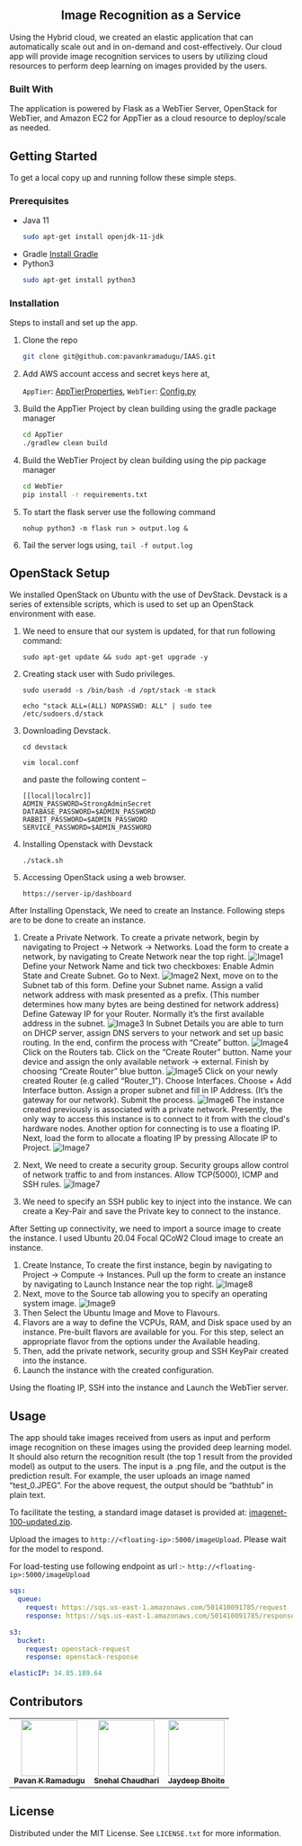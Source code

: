 <br />
<div align="center">
<h2 align="center">Image Recognition as a Service</h2>


</div>

Using the Hybrid cloud, we created an elastic application that can automatically scale out and in on-demand and cost-effectively. Our cloud app will provide image recognition services to users by utilizing cloud resources to perform deep learning on images provided by the users.

### Built With

The application is powered by Flask as a WebTier Server, OpenStack for WebTier, and Amazon EC2 for AppTier as a cloud resource to deploy/scale as needed.
<!-- GETTING STARTED -->
## Getting Started

To get a local copy up and running follow these simple steps.

### Prerequisites

* Java 11
  ```sh
  sudo apt-get install openjdk-11-jdk
  ```
* Gradle
  [Install Gradle](https://gradle.org/install/)
* Python3
    ```sh
  sudo apt-get install python3
  ```

### Installation

Steps to install and set up the app.

1. Clone the repo
   ```sh
   git clone git@github.com:pavankramadugu/IAAS.git
   ```

2. Add AWS account access and secret keys here at,  

   `AppTier`: [AppTierProperties](https://github.com/pavankramadugu/IAAS/blob/master/AppTier/src/main/java/com/cc/app/properties/AppTierProperties.java), `WebTier`: [Config.py](https://github.com/pavankramadugu/IAAS/blob/feature/flask-webTier/WebTier-Flask/config.py)


3. Build the AppTier Project by clean building using the gradle package manager
   ```sh
   cd AppTier
   ./gradlew clean build
   ```
3. Build the WebTier Project by clean building using the pip package manager
   ```sh
   cd WebTier
   pip install -r requirements.txt
   ```
4. To start the flask server use the following command
   ```
   nohup python3 -m flask run > output.log &
   ```
   
5. Tail the server logs using, ```tail -f output.log```


## OpenStack Setup

We installed OpenStack on Ubuntu with the use of DevStack. Devstack is a series of extensible scripts, which is used to set up an OpenStack environment with ease.

1. We need to ensure that our system is updated, for that run following command:
    ```
   sudo apt-get update && sudo apt-get upgrade -y
   ```
2. Creating stack user with Sudo privileges.
    ```
   sudo useradd -s /bin/bash -d /opt/stack -m stack
   
   echo "stack ALL=(ALL) NOPASSWD: ALL" | sudo tee /etc/sudoers.d/stack
   ```
3. Downloading Devstack.
    ```
   cd devstack
   
   vim local.conf
   ```
   and paste the following content –
    ```
   [[local|localrc]]
   ADMIN_PASSWORD=StrongAdminSecret
   DATABASE_PASSWORD=$ADMIN_PASSWORD
   RABBIT_PASSWORD=$ADMIN_PASSWORD
   SERVICE_PASSWORD=$ADMIN_PASSWORD
   ```
4. Installing Openstack with Devstack
    ```
   ./stack.sh
   ```
5. Accessing OpenStack using a web browser.
    ```
   https://server-ip/dashboard
   ```
   
After Installing Openstack, We need to create an Instance. Following steps are to be done to create an instance.

1. Create a Private Network.
   To create a private network, begin by navigating to Project -> Network -> Networks.
   Load the form to create a network, by navigating to Create Network near the top right.
   ![Image1](https://creodias.eu/documents/20195/74031/a3.png/5f391ced-2d9e-4a44-9902-69db1928df43?t=1552980724603)
    Define your Network Name and tick two checkboxes: Enable Admin State and Create Subnet. Go to Next.
   ![Image2](https://openmetal.io/docs/manuals/assets/images/network-form-6286d9b525c127740fdae8e1da6041be.png)
   Next, move on to the Subnet tab of this form.    Define your Subnet name. Assign a valid network address with mask presented as a prefix. (This number determines how many bytes are being destined for network address) Define Gateway IP for your Router. Normally it’s the first available address in the subnet.
   ![Image3](https://openmetal.io/docs/manuals/assets/images/network-form-subnet-e3c25600ef39acabe452f8cfe1d8c0ab.png)
   In Subnet Details you are able to turn on DHCP server, assign DNS servers to your network and set up basic routing. In the end, confirm the process with “Create” button.
   ![Image4](https://creodias.eu/documents/20195/74031/test_network_dhcp_dns.png/54e8c260-42a9-4f40-a8ba-10c0b3d28374?t=1578483149443)
   Click on the Routers tab. Click on the “Create Router” button. Name your device and assign the only available network → external. Finish by choosing “Create Router” blue button.
   ![Image5](https://creodias.eu/documents/20195/74031/router_config.png/9fd6b849-bec6-4e72-9c11-40cf50496c44?t=1578483133820)
   Click on your newly created Router (e.g called “Router_1”). Choose Interfaces. Choose + Add Interface button. Assign a proper subnet and fill in IP Address. (It’s the gateway for our network). Submit the process.
   ![Image6](https://creodias.eu/documents/20195/74031/router_interface.png/d1791a40-fefe-4557-af0a-f606956a5ed9?t=1578483137665)
   The instance created previously is associated with a private network. Presently, the only way to access this instance is to connect to it from with the cloud's hardware nodes. Another option for connecting is to use a floating IP. Next, load the form to allocate a floating IP by pressing Allocate IP to Project.
   ![Image7](https://openmetal.io/docs/manuals/assets/images/allocate-floating-ip-a752155aa5bf66b873fd4ca498ff2298.png)

2. Next, We need to create a security group. Security groups allow control of network traffic to and from instances. Allow TCP(5000), ICMP and SSH rules.
   ![Image7](https://openmetal.io/docs/manuals/assets/images/add-ssh-rule-fa4aac4e7d1b17194061b26ecd6d8721.png)

3. We need to specify an SSH public key to inject into the instance. We can create a Key-Pair and save the Private key to connect to the instance.

After Setting up connectivity, we need to import a source image to create the instance. I used Ubuntu 20.04 Focal QCoW2 Cloud image to create an instance.

1. Create Instance, To create the first instance, begin by navigating to Project -> Compute -> Instances. Pull up the form to create an instance by navigating to Launch Instance near the top right.
   ![Image8](https://openmetal.io/docs/manuals/assets/images/instances-be8f61308554034db9c53d662d6e4214.png)
2. Next, move to the Source tab allowing you to specify an operating system image.
   ![Image9](https://openmetal.io/docs/manuals/assets/images/instance-source-8c9ee13036059ca30c502a55427817a2.png)
3. Then Select the Ubuntu Image and Move to Flavours.
4. Flavors are a way to define the VCPUs, RAM, and Disk space used by an instance. Pre-built flavors are available for you. For this step, select an appropriate flavor from the options under the Available heading.
5. Then, add the private network, security group and SSH KeyPair created into the instance.
6. Launch the instance with the created configuration.

Using the floating IP, SSH into the instance and Launch the WebTier server.


<!-- USAGE EXAMPLES -->
## Usage

The app should take images received from users as input and perform image recognition on these images using the provided deep learning model. It should also return the recognition result (the top 1 result from the provided model) as output to the users. The input is a .png file, and the output is the prediction result. For example, the user uploads an image named “test_0.JPEG”. For the above request, the output should be “bathtub” in plain text.

To facilitate the testing, a standard image dataset is provided at: [imagenet-100-updated.zip](https://canvas.asu.edu/courses/128579/files/51752784/download).

Upload the images to ```http://<floating-ip>:5000/imageUpload```. Please wait for the model to respond.

For load-testing use following endpoint as url :- `http://<floating-ip>:5000/imageUpload`

```yml
sqs:
  queue:
    request: https://sqs.us-east-1.amazonaws.com/501410091785/request
    response: https://sqs.us-east-1.amazonaws.com/501410091785/response

s3:
  bucket:
    request: openstack-request
    response: openstack-response

elasticIP: 34.85.189.64
```


## Contributors

<!-- ALL-CONTRIBUTORS-LIST:START - Do not remove or modify this section -->
<!-- prettier-ignore-start -->
<!-- markdownlint-disable -->
<table>
  <tbody>
    <tr>
      <td align="center"><a href="https://pavankramadugu.github.io/"><img src="https://avatars.githubusercontent.com/u/73785007?v=4" width="100px;" alt=""/><br /><sub><b>Pavan K Ramadugu</b></td>
      <td align="center"><a href="https://github.com/snehalchaudhari98"><img src="https://avatars.githubusercontent.com/u/31732637?v=4" width="100px;" alt=""/><br /><sub><b>Snehal Chaudhari</b></td>
      <td align="center"><a href="https://github.com/JaydeepBhoite"><img src="https://avatars.githubusercontent.com/u/112657685?v=4" width="100px;" alt=""/><br /><sub><b>Jaydeep Bhoite</b></a></td>
    </tr>

  </tbody>
</table>


<!-- LICENSE -->
## License

Distributed under the MIT License. See `LICENSE.txt` for more information.
